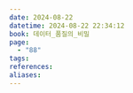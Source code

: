 ```yaml
---
date: 2024-08-22
datetime: 2024-08-22 22:34:12
book: 데이터_품질의_비밀
page:
  - "88"
tags: 
references: 
aliases:
---
```


